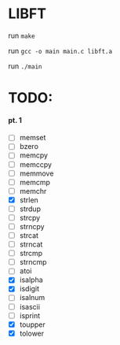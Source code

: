 # LIBFT

run `make`

run `gcc -o main main.c libft.a`

run `./main`

# TODO:
#### pt. 1

- [ ] memset
- [ ] bzero
- [ ] memcpy
- [ ] memccpy
- [ ] memmove
- [ ] memcmp
- [ ] memchr
- [x] strlen
- [ ] strdup
- [ ] strcpy
- [ ] strncpy
- [ ] strcat
- [ ] strncat
- [ ] strcmp
- [ ] strncmp
- [ ] atoi
- [x] isalpha
- [x] isdigit
- [ ] isalnum
- [ ] isascii
- [ ] isprint
- [x] toupper
- [x] tolower